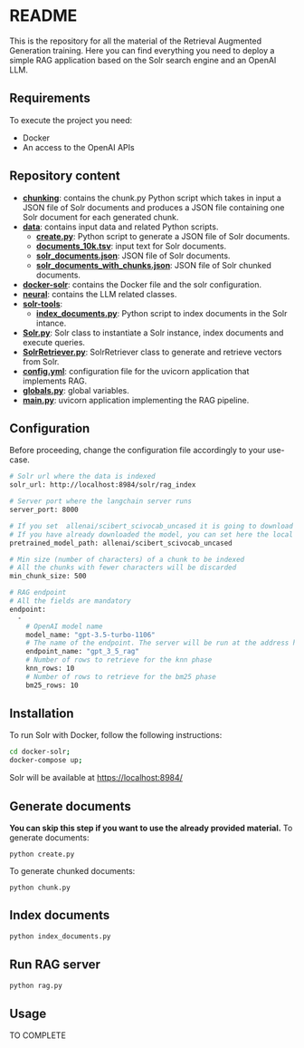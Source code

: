 # README #
This is the repository for all the material of the Retrieval Augmented Generation training.
Here you can find everything you need to deploy a simple RAG application based on the Solr search engine and an OpenAI LLM.

## Requirements ##
To execute the project you need:
- Docker
- An access to the OpenAI APIs

## Repository content ##
- **[chunking](chunking)**: contains the chunk.py Python script which takes in input a JSON file of Solr documents and produces a JSON file containing one Solr document for each generated chunk.
- **[data](data)**: contains input data and related Python scripts.
  - **[create.py](data/create.py)**: Python script to generate a JSON file of Solr documents.
  - **[documents_10k.tsv](data/documents_10k.tsv)**: input text for Solr documents.
  - **[solr_documents.json](data/solr_documents.json)**: JSON file of Solr documents.
  - **[solr_documents_with_chunks.json](data/solr_documents_with_chunks.json)**: JSON file of Solr chunked documents.
- **[docker-solr](docker-solr)**: contains the Docker file and the solr configuration.
- **[neural](neural)**: contains the LLM related classes.
- **[solr-tools](solr-tools)**:
  - **[index_documents.py](solr-tools/index_documents.py)**: Python script to index documents in the Solr intance.
- **[Solr.py](Solr.py)**: Solr class to instantiate a Solr instance, index documents and execute queries.
- **[SolrRetriever.py](SolrRetriever.py)**: SolrRetriever class to generate and retrieve vectors from Solr.
- **[config.yml](config.yml)**: configuration file for the uvicorn application that implements RAG.
- **[globals.py](globals.py)**: global variables.
- **[main.py](main.py)**: uvicorn application implementing the RAG pipeline.

## Configuration ##
Before proceeding, change the configuration file accordingly to your use-case.
```bash
# Solr url where the data is indexed
solr_url: http://localhost:8984/solr/rag_index

# Server port where the langchain server runs
server_port: 8000

# If you set  allenai/scibert_scivocab_uncased it is going to download it at runtime.
# If you have already downloaded the model, you can set here the local path
pretrained_model_path: allenai/scibert_scivocab_uncased

# Min size (number of characters) of a chunk to be indexed 
# All the chunks with fewer characters will be discarded
min_chunk_size: 500

# RAG endpoint
# All the fields are mandatory
endpoint:
  - 
    # OpenAI model name
    model_name: "gpt-3.5-turbo-1106"
    # The name of the endpoint. The server will be run at the address http://URL:<server_port>/<endpoint_name>/playground
    endpoint_name: "gpt_3_5_rag"
    # Number of rows to retrieve for the knn phase
    knn_rows: 10 
    # Number of rows to retrieve for the bm25 phase
    bm25_rows: 10

```

## Installation ##
To run Solr with Docker, follow the following instructions:
```bash 
cd docker-solr;
docker-compose up;
```
Solr will be available at [https://localhost:8984/](https://localhost:8984)

## Generate documents ###
**You can skip this step if you want to use the already provided material.**
To generate documents:
````
python create.py
````

To generate chunked documents:
````
python chunk.py
````

## Index documents
```bash
python index_documents.py
```
## Run RAG server
```bash
python rag.py
```

## Usage ##
TO COMPLETE
